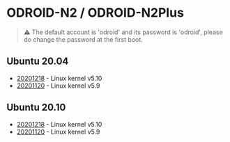# ODROID-N2 / ODROID-N2Plus

>:warning: The default account is 'odroid' and its password is 'odroid', please do change
the password at the first boot.

## Ubuntu 20.04
* [20201218](https://bit.ly/34nVrHW) - Linux kernel v5.10
* [20201120](https://bit.ly/3nGq3LL) - Linux kernel v5.9

## Ubuntu 20.10
* [20201218](https://bit.ly/3ancXzS) - Linux kernel v5.10
* [20201120](https://bit.ly/3ff4DTa) - Linux kernel v5.9

